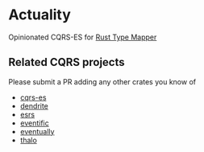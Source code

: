# Actuality

Opinionated CQRS-ES for [Rust Type Mapper](https://www.rtm-rs.org)

## Related CQRS projects

Please submit a PR adding any other crates you know of

- [cqrs-es](https://github.com/serverlesstechnology/cqrs)
- [dendrite](https://github.com/rustigaan/dendrite)
- [esrs](https://github.com/primait/event_sourcing.rs)
- [eventific](https://github.com/Joatin/eventific)
- [eventually](https://github.com/ar3s3ru/eventually-rs)
- [thalo](https://github.com/thalo-rs/thalo)

